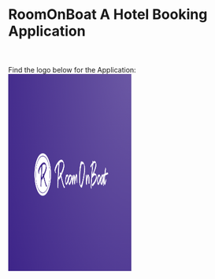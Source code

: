 # RoomOnBoat A Hotel Booking Application
<br><br>
Find the logo below for the Application:<br>
<img src="Logo/RoomOnBoatLogo.png" alt="Logo" width="250" height="400">
<br><br>
